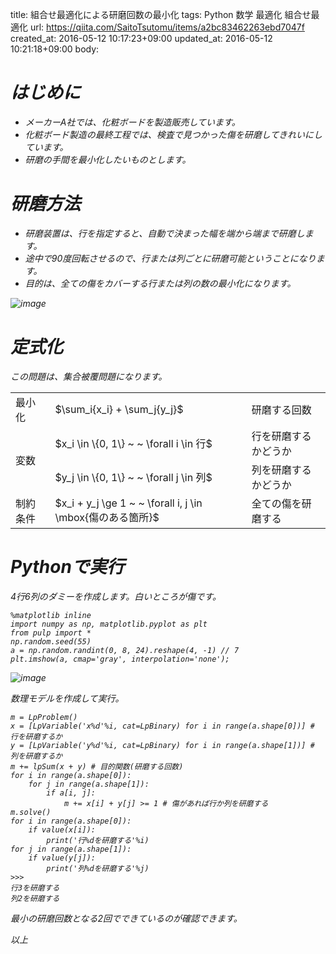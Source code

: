 title: 組合せ最適化による研磨回数の最小化
tags: Python 数学 最適化 組合せ最適化
url: https://qiita.com/SaitoTsutomu/items/a2bc83462263ebd7047f
created_at: 2016-05-12 10:17:23+09:00
updated_at: 2016-05-12 10:21:18+09:00
body:

# <i class='fa fa-lightbulb-o' /> はじめに
- メーカーA社では、化粧ボードを製造販売しています。
- 化粧ボード製造の最終工程では、検査で見つかった傷を研磨してきれいにしています。
- 研磨の手間を最小化したいものとします。

# <i class='fa fa-lightbulb-o' /> 研磨方法
- 研磨装置は、行を指定すると、自動で決まった幅を端から端まで研磨します。
- 途中で90度回転させるので、行または列ごとに研磨可能ということになります。
- 目的は、全ての傷をカバーする行または列の数の最小化になります。

![image](https://qiita-image-store.s3.amazonaws.com/0/13955/34e5495c-d98f-d4a3-47d5-c9c1461e5967.png)

# 定式化
この問題は、集合被覆問題になります。

<table>
<tr><td>最小化</td><td>$\sum_i{x_i} + \sum_j{y_j}$</td><td>研磨する回数</td></tr>
<tr><td rowspan="2">変数</td><td>$x_i \in \{0,  1\} ~ ~ \forall i \in 行$</td><td>行を研磨するかどうか</td></tr>
<tr><td>$y_j \in \{0,  1\} ~ ~ \forall j \in 列$</td><td>列を研磨するかどうか</td></tr>
<tr><td>制約条件</td><td>$x_i + y_j \ge 1 ~ ~ \forall i, j \in \mbox{傷のある箇所}$</td><td>全ての傷を研磨する</td></tr>
</table>

# <i class='fa fa-lightbulb-o' /> Pythonで実行
4行6列のダミーを作成します。白いところが傷です。

```py3:python3
%matplotlib inline
import numpy as np, matplotlib.pyplot as plt
from pulp import *
np.random.seed(55)
a = np.random.randint(0, 8, 24).reshape(4, -1) // 7
plt.imshow(a, cmap='gray', interpolation='none');
```
![image](https://qiita-image-store.s3.amazonaws.com/0/13955/c0f49012-51ff-2781-6eb3-274344584a25.png)

数理モデルを作成して実行。

```py3:python3
m = LpProblem()
x = [LpVariable('x%d'%i, cat=LpBinary) for i in range(a.shape[0])] # 行を研磨するか
y = [LpVariable('y%d'%i, cat=LpBinary) for i in range(a.shape[1])] # 列を研磨するか
m += lpSum(x + y) # 目的関数(研磨する回数)
for i in range(a.shape[0]):
    for j in range(a.shape[1]):
        if a[i, j]:
            m += x[i] + y[j] >= 1 # 傷があれば行か列を研磨する
m.solve()
for i in range(a.shape[0]):
    if value(x[i]):
        print('行%dを研磨する'%i)
for j in range(a.shape[1]):
    if value(y[j]):
        print('列%dを研磨する'%j)
>>>
行3を研磨する
列2を研磨する
```

最小の研磨回数となる2回でできているのが確認できます。

以上

